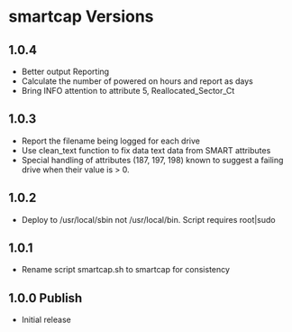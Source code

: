 # smartcap Versions

## 1.0.4

* Better output Reporting
* Calculate the number of powered on hours and report as days
* Bring INFO attention to attribute 5, Reallocated_Sector_Ct

## 1.0.3

* Report the filename being logged for each drive
* Use clean_text function to fix data text data from SMART attributes
* Special handling of attributes (187, 197, 198) known to suggest a failing drive when their value is > 0.

## 1.0.2

* Deploy to /usr/local/sbin not /usr/local/bin. Script requires root|sudo

## 1.0.1

* Rename script smartcap.sh to smartcap for consistency

## 1.0.0 Publish

* Initial release
